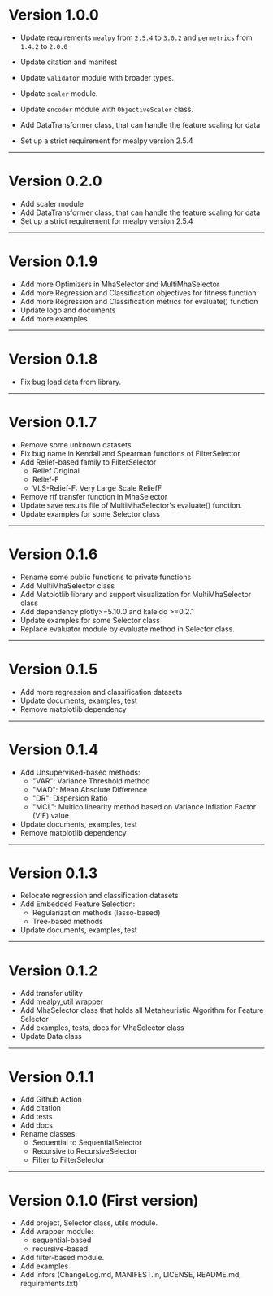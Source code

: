 
# Version 1.0.0

+ Update requirements `mealpy` from `2.5.4` to `3.0.2` and `permetrics` from `1.4.2` to `2.0.0`
+ Update citation and manifest
+ Update `validator` module with broader types.
+ Update `scaler` module.
+ Update `encoder` module with `ObjectiveScaler` class.

+ Add DataTransformer class, that can handle the feature scaling for data
+ Set up a strict requirement for mealpy version 2.5.4

---------------------------------------------------------------------

# Version 0.2.0

+ Add scaler module
+ Add DataTransformer class, that can handle the feature scaling for data
+ Set up a strict requirement for mealpy version 2.5.4

---------------------------------------------------------------------

# Version 0.1.9

+ Add more Optimizers in MhaSelector and MultiMhaSelector 
+ Add more Regression and Classification objectives for fitness function
+ Add more Regression and Classification metrics for evaluate() function 
+ Update logo and documents
+ Add more examples

---------------------------------------------------------------------

# Version 0.1.8

+ Fix bug load data from library.


---------------------------------------------------------------------

# Version 0.1.7

+ Remove some unknown datasets
+ Fix bug name in Kendall and Spearman functions of FilterSelector 
+ Add Relief-based family to FilterSelector 
  + Relief Original 
  + Relief-F 
  + VLS-Relief-F: Very Large Scale ReliefF 
+ Remove rtf transfer function in MhaSelector
+ Update save results file of MultiMhaSelector's evaluate() function.
+ Update examples for some Selector class

---------------------------------------------------------------------

# Version 0.1.6

+ Rename some public functions to private functions
+ Add MultiMhaSelector class
+ Add Matplotlib library and support visualization for MultiMhaSelector class
+ Add dependency plotly>=5.10.0 and kaleido >=0.2.1
+ Update examples for some Selector class
+ Replace evaluator module by evaluate method in Selector class.

---------------------------------------------------------------------

# Version 0.1.5

+ Add more regression and classification datasets
+ Update documents, examples, test
+ Remove matplotlib dependency

---------------------------------------------------------------------

# Version 0.1.4

+ Add Unsupervised-based methods:
  - "VAR": Variance Threshold method
  - "MAD": Mean Absolute Difference
  - "DR": Dispersion Ratio
  - "MCL": Multicollinearity method based on Variance Inflation Factor (VIF) value
+ Update documents, examples, test
+ Remove matplotlib dependency

---------------------------------------------------------------------


# Version 0.1.3

+ Relocate regression and classification datasets
+ Add Embedded Feature Selection:
  + Regularization methods (lasso-based)
  + Tree-based methods
+ Update documents, examples, test

---------------------------------------------------------------------


# Version 0.1.2

+ Add transfer utility
+ Add mealpy_util wrapper
+ Add MhaSelector class that holds all Metaheuristic Algorithm for Feature Selector
+ Add examples, tests, docs for MhaSelector class 
+ Update Data class 

---------------------------------------------------------------------

# Version 0.1.1

+ Add Github Action
+ Add citation
+ Add tests
+ Add docs
+ Rename classes:
  + Sequential to SequentialSelector
  + Recursive to RecursiveSelector
  + Filter to FilterSelector

---------------------------------------------------------------------

# Version 0.1.0 (First version)

+ Add project, Selector class, utils module.
+ Add wrapper module:
  + sequential-based
  + recursive-based
+ Add filter-based module.
+ Add examples
+ Add infors (ChangeLog.md, MANIFEST.in, LICENSE, README.md, requirements.txt)

